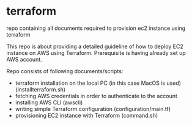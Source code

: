 # terraform
repo containing all documents required to provision ec2 instance using terraform

This repo is about providing a detailed guideline of how to deploy EC2 instance on AWS using Terraform.
Prerequisite is having already set up AWS account.

Repo consists of following documents/scripts:

- terraform installation on the local PC (in this case MacOS is used) (installterraform.sh)
- fetching AWS credentials in order to authenticate to the account
- installing AWS CLI (awscli)
- writing simple Terraform configuration (configuration/main.tf)
- provisioning EC2 instance with Terraform (command.sh)
